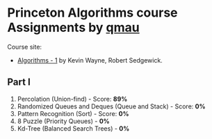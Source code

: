 Princeton Algorithms course Assignments
by [qmau](https://qmau.me/)
================================

Course site:
- [Algorithms - 1](https://www.coursera.org/learn/introduction-to-algorithms) by Kevin Wayne, Robert Sedgewick.

## Part I
 1. Percolation (Union-find) - Score: **89%**
 2. Randomized Queues and Deques (Queue and Stack) - Score: **0%**
 3. Pattern Recognition (Sort) - Score: **0%**
 4. 8 Puzzle (Priority Queues) - **0%**
 5. Kd-Tree (Balanced Search Trees) - **0%**
